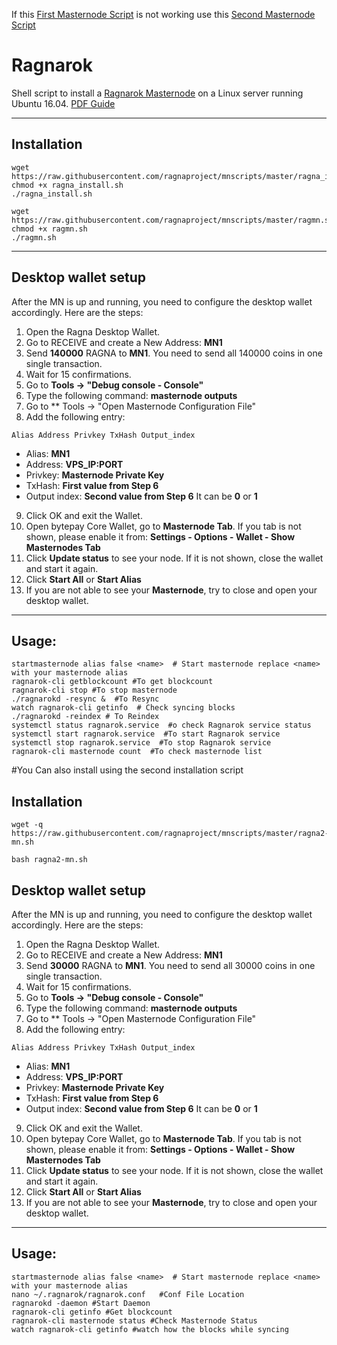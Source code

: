 If this [First Masternode Script](https://github.com/ragnaproject/mnscripts/blob/master/README.MD#installation) is not working use this [Second Masternode Script](https://github.com/ragnaproject/mnscripts/blob/master/README.MD#installation-1)

# Ragnarok
Shell script to install a [Ragnarok Masternode](https://ragnaproject.io/) on a Linux server running Ubuntu 16.04.  [PDF Guide](https://ragnaproject.io/Ragnarok_Masternode_Guide.pdf)
***

## Installation
```
wget https://raw.githubusercontent.com/ragnaproject/mnscripts/master/ragna_install.sh 
chmod +x ragna_install.sh
./ragna_install.sh
```
```
wget https://raw.githubusercontent.com/ragnaproject/mnscripts/master/ragmn.sh 
chmod +x ragmn.sh
./ragmn.sh 
```
***

## Desktop wallet setup  

After the MN is up and running, you need to configure the desktop wallet accordingly. Here are the steps:  
1. Open the Ragna Desktop Wallet.  
2. Go to RECEIVE and create a New Address: **MN1**  
3. Send **140000** RAGNA to **MN1**. You need to send all 140000 coins in one single transaction.
4. Wait for 15 confirmations.  
5. Go to **Tools -> "Debug console - Console"**
6. Type the following command: **masternode outputs**
7. Go to  ** Tools -> "Open Masternode Configuration File"
8. Add the following entry:
```
Alias Address Privkey TxHash Output_index
```
* Alias: **MN1**
* Address: **VPS_IP:PORT**
* Privkey: **Masternode Private Key**
* TxHash: **First value from Step 6** 
* Output index:  **Second value from Step 6** It can be **0** or **1**
9. Click OK and exit the Wallet.
10. Open bytepay Core Wallet, go to **Masternode Tab**. If you tab is not shown, please enable it from: **Settings - Options - Wallet - Show Masternodes Tab**
11. Click **Update status** to see your node. If it is not shown, close the wallet and start it again.
10. Click **Start All** or **Start Alias**
11. If you are not able to see your **Masternode**, try to close and open your desktop wallet.
***

## Usage:
```
startmasternode alias false <name>  # Start masternode replace <name> with your masternode alias
ragnarok-cli getblockcount #To get blockcount
ragnarok-cli stop #To stop masternode
./ragnarokd -resync &  #To Resync
watch ragnarok-cli getinfo  # Check syncing blocks
./ragnarokd -reindex # To Reindex
systemctl status ragnarok.service  #o check Ragnarok service status
systemctl start ragnarok.service  #To start Ragnarok service
systemctl stop ragnarok.service  #To stop Ragnarok service
ragnarok-cli masternode count  #To check masternode list

```

#You Can also install using the second installation script 

## Installation
```
wget -q https://raw.githubusercontent.com/ragnaproject/mnscripts/master/ragna2-mn.sh 
```
```
bash ragna2-mn.sh
```

## Desktop wallet setup  

After the MN is up and running, you need to configure the desktop wallet accordingly. Here are the steps:  
1. Open the Ragna Desktop Wallet.  
2. Go to RECEIVE and create a New Address: **MN1**  
3. Send **30000** RAGNA to **MN1**. You need to send all 30000 coins in one single transaction.
4. Wait for 15 confirmations.  
5. Go to **Tools -> "Debug console - Console"**
6. Type the following command: **masternode outputs**
7. Go to  ** Tools -> "Open Masternode Configuration File"
8. Add the following entry:
```
Alias Address Privkey TxHash Output_index
```
* Alias: **MN1**
* Address: **VPS_IP:PORT**
* Privkey: **Masternode Private Key**
* TxHash: **First value from Step 6** 
* Output index:  **Second value from Step 6** It can be **0** or **1**
9. Click OK and exit the Wallet.
10. Open bytepay Core Wallet, go to **Masternode Tab**. If you tab is not shown, please enable it from: **Settings - Options - Wallet - Show Masternodes Tab**
11. Click **Update status** to see your node. If it is not shown, close the wallet and start it again.
10. Click **Start All** or **Start Alias**
11. If you are not able to see your **Masternode**, try to close and open your desktop wallet.
***

## Usage:
```
startmasternode alias false <name>  # Start masternode replace <name> with your masternode alias
nano ~/.ragnarok/ragnarok.conf   #Conf File Location
ragnarokd -daemon #Start Daemon
ragnarok-cli getinfo #Get blockcount
ragnarok-cli masternode status #Check Masternode Status
watch ragnarok-cli getinfo #watch how the blocks while syncing
```
